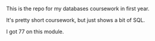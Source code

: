 This is the repo for my databases coursework in first year.

It's pretty short coursework, but just shows a bit of SQL.

I got 77 on this module.
